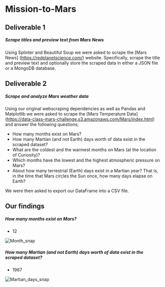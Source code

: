 # Mission-to-Mars

## Deliverable 1

##### Scrape titles and preview text from Mars News

Using Splinter and Beautiful Soup we were asked to scrape the [Mars News] (https://redplanetscience.com/) website. Specifically, scrape the title and preview text and optionally store the scraped data in either a JSON file or a MongoDB database.

## Deliverable 2

##### Scrape and analyze Mars weather data

Using our original webscraping dependencies as well as Pandas and Matplotlib we were asked to scrape the [Mars Temperature Data] (https://data-class-mars-challenge.s3.amazonaws.com/Mars/index.html) and answer the following questions;
  
  * How many months exist on Mars?
  * How many Martian (and not Earth) days worth of data exist in the scraped dataset?
  * What are the coldest and the warmest months on Mars (at the location of Curiosity)?
  * Which months have the lowest and the highest atmospheric pressure on Mars? 
  * About how many terrestrial (Earth) days exist in a Martian year? That is, in the time that Mars circles the Sun once, how many days elapse on Earth?
  
  We were then asked to export our DataFrame into a CSV file.
  
## Our findings
  
##### How many months exist on Mars?
   * 12
    
 ![Month_snap](https://user-images.githubusercontent.com/80132877/202784608-b892152d-753e-44f1-b3ab-dd774a5ccace.png)


##### How many Martian (and not Earth) days worth of data exist in the scraped dataset?
  * 1967

![Martian_days_snap](https://user-images.githubusercontent.com/80132877/202784877-6bbc49c8-943c-45ad-98da-87f1a9018d33.png)









